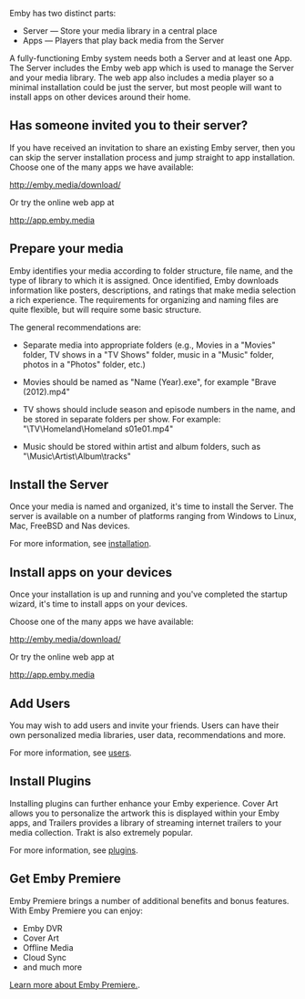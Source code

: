 Emby has two distinct parts:

* Server — Store your media library in a central place
* Apps — Players that play back media from the Server

A fully-functioning Emby system needs both a Server and at least one App. The Server includes the Emby web app which is used to manage the Server and your media library. The web app also includes a media player so a minimal installation could be just the server, but most people will want to install apps on other devices around their home.

## Has someone invited you to their server?

If you have received an invitation to share an existing Emby server, then you can skip the server installation process and jump straight to app installation. Choose one of the many apps we have available:

http://emby.media/download/

Or try the online web app at

http://app.emby.media

## Prepare your media

Emby identifies your media according to folder structure, file name, and the type of library to which it is assigned. Once identified, Emby downloads information like posters, descriptions, and ratings that make media selection a rich experience. The requirements for organizing and naming files are quite flexible, but will require some basic structure.

The general recommendations are:

* Separate media into appropriate folders (e.g., Movies in a "Movies" folder, TV shows in a "TV Shows" folder, music in a "Music" folder, photos in a "Photos" folder, etc.)

* Movies should be named as "Name (Year).exe", for example "Brave (2012).mp4"

* TV shows should include season and episode numbers in the name, and be stored in separate folders per show. For example: "\TV\Homeland\Homeland s01e01.mp4"

* Music should be stored within artist and album folders, such as "\Music\Artist\Album\tracks"

## Install the Server
Once your media is named and organized, it's time to install the Server. The server is available on a number of platforms ranging from Windows to Linux, Mac, FreeBSD and Nas devices.

For  more information, see [installation](Installation).

## Install apps on your devices

Once your installation is up and running and you've completed the startup wizard, it's time to install apps on your devices.

Choose one of the many apps we have available:

http://emby.media/download/

Or try the online web app at

http://app.emby.media

## Add Users

You may wish to add users and invite your friends. Users can have their own personalized media libraries, user data, recommendations and more.

For more information, see [users](Users).

## Install Plugins

Installing plugins can further enhance your Emby experience. Cover Art allows you to personalize the artwork this is displayed within your Emby apps, and Trailers provides a library of streaming internet trailers to your media collection. Trakt is also extremely popular.

For more information, see [plugins](Plugins).

## Get Emby Premiere

Emby Premiere brings a number of additional benefits and bonus features. With Emby Premiere you can enjoy:

* Emby DVR
* Cover Art
* Offline Media
* Cloud Sync
* and much more

[Learn more about Emby Premiere.](http://emby.media/donate).